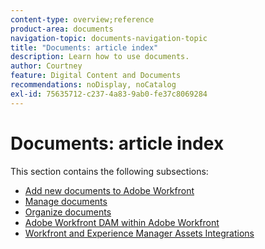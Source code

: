 ```yaml
---
content-type: overview;reference
product-area: documents
navigation-topic: documents-navigation-topic
title: "Documents: article index"
description: Learn how to use documents.
author: Courtney
feature: Digital Content and Documents
recommendations: noDisplay, noCatalog
exl-id: 75635712-c237-4a83-9ab0-fe37c8069284
---
```

# Documents: article index

<!-- Audited: 1/2024 -->

This section contains the following subsections:

* [Add new documents to Adobe Workfront](../documents/adding-documents-to-workfront/add-new-documents--to-workfront.md) 
* [Manage documents](../documents/managing-documents/manage-documents.md) 
* [Organize documents](../documents/organizing-documents/organize-documents.md) 
* [Adobe Workfront DAM within Adobe Workfront](../documents/workfront-dam-within-workfront/workfront-dam-in-workfrontt.md) 
* [Workfront and Experience Manager Assets Integrations](../documents/workfront-and-experience-manager-integrations/wf-experience-manager-integrations.md)
